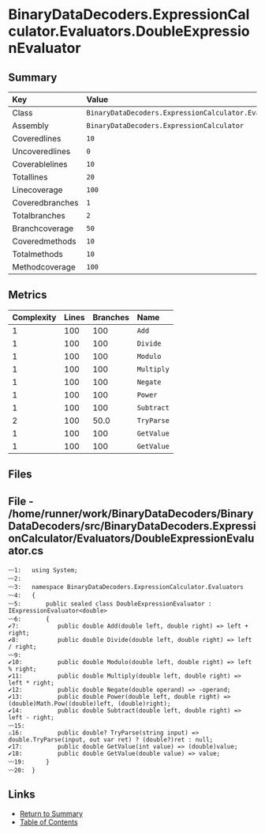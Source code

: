 ﻿# BinaryDataDecoders.ExpressionCalculator.Evaluators.DoubleExpressionEvaluator

## Summary

| Key             | Value                                                                          |
| :-------------- | :----------------------------------------------------------------------------- |
| Class           | `BinaryDataDecoders.ExpressionCalculator.Evaluators.DoubleExpressionEvaluator` |
| Assembly        | `BinaryDataDecoders.ExpressionCalculator`                                      |
| Coveredlines    | `10`                                                                           |
| Uncoveredlines  | `0`                                                                            |
| Coverablelines  | `10`                                                                           |
| Totallines      | `20`                                                                           |
| Linecoverage    | `100`                                                                          |
| Coveredbranches | `1`                                                                            |
| Totalbranches   | `2`                                                                            |
| Branchcoverage  | `50`                                                                           |
| Coveredmethods  | `10`                                                                           |
| Totalmethods    | `10`                                                                           |
| Methodcoverage  | `100`                                                                          |

## Metrics

| Complexity | Lines | Branches | Name       |
| :--------- | :---- | :------- | :--------- |
| 1          | 100   | 100      | `Add`      |
| 1          | 100   | 100      | `Divide`   |
| 1          | 100   | 100      | `Modulo`   |
| 1          | 100   | 100      | `Multiply` |
| 1          | 100   | 100      | `Negate`   |
| 1          | 100   | 100      | `Power`    |
| 1          | 100   | 100      | `Subtract` |
| 2          | 100   | 50.0     | `TryParse` |
| 1          | 100   | 100      | `GetValue` |
| 1          | 100   | 100      | `GetValue` |

## Files

## File - /home/runner/work/BinaryDataDecoders/BinaryDataDecoders/src/BinaryDataDecoders.ExpressionCalculator/Evaluators/DoubleExpressionEvaluator.cs

```CSharp
〰1:   using System;
〰2:   
〰3:   namespace BinaryDataDecoders.ExpressionCalculator.Evaluators
〰4:   {
〰5:       public sealed class DoubleExpressionEvaluator : IExpressionEvaluator<double>
〰6:       {
✔7:           public double Add(double left, double right) => left + right;
✔8:           public double Divide(double left, double right) => left / right;
〰9:   
✔10:          public double Modulo(double left, double right) => left % right;
✔11:          public double Multiply(double left, double right) => left * right;
✔12:          public double Negate(double operand) => -operand;
✔13:          public double Power(double left, double right) => (double)Math.Pow((double)left, (double)right);
✔14:          public double Subtract(double left, double right) => left - right;
〰15:  
⚠16:          public double? TryParse(string input) => double.TryParse(input, out var ret) ? (double?)ret : null;
✔17:          public double GetValue(int value) => (double)value;
✔18:          public double GetValue(double value) => value;
〰19:      }
〰20:  }
```

## Links

* [Return to Summary](Summary.md)
* [Table of Contents](../TOC.md)

